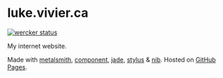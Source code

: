 # luke.vivier.ca

[![wercker status](https://app.wercker.com/status/7106f988e1c193ddc80f169ffa049961 "wercker status")](https://app.wercker.com/project/bykey/7106f988e1c193ddc80f169ffa049961)

My internet website.

Made with [metalsmith][1], [component][2], [jade][3], [stylus][4] & [nib][5].
Hosted on [GitHub Pages][gh].

[1]:http://metalsmith.io/
[2]:https://github.com/component/component
[3]:http://jade-lang.com/
[4]:http://learnboost.github.io/stylus/
[5]:http://visionmedia.github.io/nib/
[gh]:http://pages.github.com/
